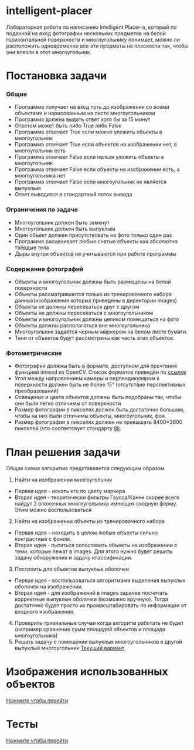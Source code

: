 # intelligent-placer
Лабораторная работа по написанию Intelligent Placer-а, который по поданной на вход фотографии нескольких предметов на белой горизонтальной поверхности и многоугольнику понимает, можно ли расположить одновременно все эти предметы на плоскости так, чтобы они влезли в этот многоугольник.
# Постановка задачи
### Общие
- Программа получает на вход путь до изображения со всеми объектами и нарисованным на листе многоугольником
- Программа должна выдать ответ хотя бы за 15 минут
- Ответом может быть либо True либо False
- Программа отвечает True если можно уложить объекты в многоугольник
- Программа отвечает True если объектов на изображении нет, а многоугольник есть
- Программа отвечает False если нельзя уложить объекты в многоугольник
- Программа отвечает False если объекты на изображении есть, а многоугольника нет
- Программа отвечает False если многоугольник не является выпуклым
- Ответ выводится в стандартный поток вывода

### Ограничения по задаче
- Многоугольник должен быть замкнут 
- Многоугольник должен быть выпуклым
- Один объект должен присутствовать на фото только один раз
- Программа расценивает любые снятые объекты как абсолютно твёрдые тела
- Дыры внутри объектов не учитываются при работе программы 

### Содержание фотографий
- Объекты и многоугольник должны быть размещены на белой поверхности
- Объекты рассматриваются только из тренировочного набора данных(изображения которых приведены в директории images) 
- Объекты не должны пересекаться друг с другом
- Объекты не должны пересекаться с многоугольником
- Объекты и многоугольник должны целиком помещаться на фото
- Объекты должны распологаться вне многоугольника
- Многоугольник задаётся черным маркером на белом листе бумаги.
- Тени от объектов будут рассмотрены как часть этих объектов.

### Фотометрические
- Фотографии должны быть в формате, доступном для прочтения функцией imread из OpenCV. Список форматов приведён по [ссылке](https://docs.opencv.org/3.4/d4/da8/group__imgcodecs.html#ga288b8b3da0892bd651fce07b3bbd3a56)
- Угол между направлением камеры и перпендикуляром к поверхности должен быть не более *15&deg;* (отсутствие перспективных преобразований)
- Освещение и цвета объектов должны быть подобраны так, чтобы они были легко отличимы от поверхности
- Размер фотографии в пикселях должен быть достаточно большим, чтобы на них были отличимы объекты, многоугольник, фон.
- Размер фотографии в пикселях должен не превышать 8400×3600 пикселей (что соответсвует стандарту [8k](https://ru.wikipedia.org/wiki/8K_(%D1%80%D0%B0%D0%B7%D1%80%D0%B5%D1%88%D0%B5%D0%BD%D0%B8%D0%B5)).

# План решения задачи
Общая схема алгоритма представляется следующим образом
1) Найти на изображении многоугольник
  - Первая идея - искать его по цвету маркера
  - Вторая идея - теоретически фильтры Гаусса/Канни скорее всего найдут 2 вложенных многоугольника имеющих сходную форму. Этим можно воспользоваться
2) Найти на изображении объекты из тренировочного набора
  - Первая идея - находить в целом любые объекты сильно контрастные с фоном.
  - Вторая идея - пытаться сопоставить объекты на изображении с теми, которые лежат в images. Для этого нужно будет решить задачу обнаружения и задачу классификации.
3) Построить для объектов выпуклые оболочки
  - Первая идея - воспользоваться алгоритмами выделения выпуклых оболочек на изображении.
  - Вторая идея - для изображений в images заранее посчитать корректные выпуклые оболочки (возможно вручную). Тогда достаточно будет просто их промасштабировать по информации от входного изображения.
4) Проверить тривиальные случаи когда алгоритм работать не будет (например сравнение сумм площадей объектов и площади многоугольника)
5) Решать задачу о помещении выпуклых многоугольников в другой выпуклый многоугольник
  [Текущий вариант](Algorithm.md)
  
# Изображения использованных объектов
[Нажмите чтобы перейти](images)

# Тесты
[Нажмите чтобы перейти](test_cases)
